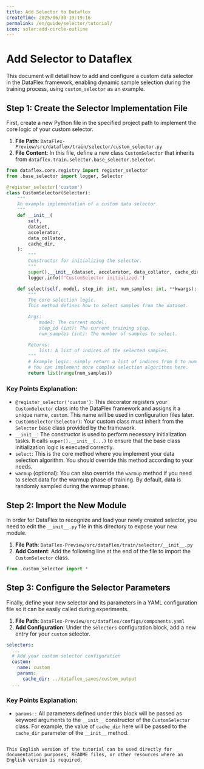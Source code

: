 ```yaml
---
title: Add Selector to Dataflex
createTime: 2025/06/30 19:19:16
permalink: /en/guide/selector/tutorial/
icon: solar:add-circle-outline
---
```


# Add Selector to Dataflex

This document will detail how to add and configure a custom data selector in the DataFlex framework, enabling dynamic sample selection during the training process, using `custom_selector` as an example.
## Step 1: Create the Selector Implementation File

First, create a new Python file in the specified project path to implement the core logic of your custom selector.

1. **File Path**: `DataFlex-Preview/src/dataflex/train/selector/custom_selector.py`
2. **File Content**: In this file, define a new class `CustomSelector` that inherits from `dataflex.train.selector.base_selector.Selector`.

```python
from dataflex.core.registry import register_selector
from .base_selector import logger, Selector

@register_selector('custom')
class CustomSelector(Selector):
    """
    An example implementation of a custom data selector.
    """
    def __init__(
        self,
        dataset,
        accelerator,
        data_collator,
        cache_dir,
    ):
        """
        Constructor for initializing the selector.
        """
        super().__init__(dataset, accelerator, data_collator, cache_dir)
        logger.info(f"CustomSelector initialized.")

    def select(self, model, step_id: int, num_samples: int, **kwargs):
        """
        The core selection logic.
        This method defines how to select samples from the dataset.

        Args:
            model: The current model.
            step_id (int): The current training step.
            num_samples (int): The number of samples to select.

        Returns:
            list: A list of indices of the selected samples.
        """
        # Example logic: simply return a list of indices from 0 to num_samples-1.
        # You can implement more complex selection algorithms here.
        return list(range(num_samples))
```

### Key Points Explanation:

* `@register_selector('custom')`: This decorator registers your `CustomSelector` class into the DataFlex framework and assigns it a unique name, `custom`. This name will be used in configuration files later.
* `CustomSelector(Selector)`: Your custom class must inherit from the `Selector` base class provided by the framework.
* `__init__`: The constructor is used to perform necessary initialization tasks. It calls `super().__init__(...)` to ensure that the base class initialization logic is executed correctly.
* `select`: This is the core method where you implement your data selection algorithm. You should override this method according to your needs.
* `warmup` (optional): You can also override the `warmup` method if you need to select data for the warmup phase of training. By default, data is randomly sampled during the warmup phase.

## Step 2: Import the New Module

In order for DataFlex to recognize and load your newly created selector, you need to edit the `__init__.py` file in this directory to expose your new module.

1. **File Path**: `DataFlex-Preview/src/dataflex/train/selector/__init__.py`
2. **Add Content**: Add the following line at the end of the file to import the `CustomSelector` class.

```python
from .custom_selector import *
```

## Step 3: Configure the Selector Parameters

Finally, define your new selector and its parameters in a YAML configuration file so it can be easily called during experiments.

1. **File Path**: `DataFlex-Preview/src/dataflex/configs/components.yaml`
2. **Add Configuration**: Under the `selectors` configuration block, add a new entry for your `custom` selector.

```yaml
selectors:
  ...
  # Add your custom selector configuration
  custom:
    name: custom
    params:
      cache_dir: ../dataflex_saves/custom_output
  ...
```

### Key Points Explanation:

* `params::` All parameters defined under this block will be passed as keyword arguments to the `__init__` constructor of the `CustomSelector` class. For example, the value of `cache_dir` here will be passed to the `cache_dir` parameter of the `__init__` method.

```

This English version of the tutorial can be used directly for documentation purposes, README files, or other resources where an English version is required.
```
